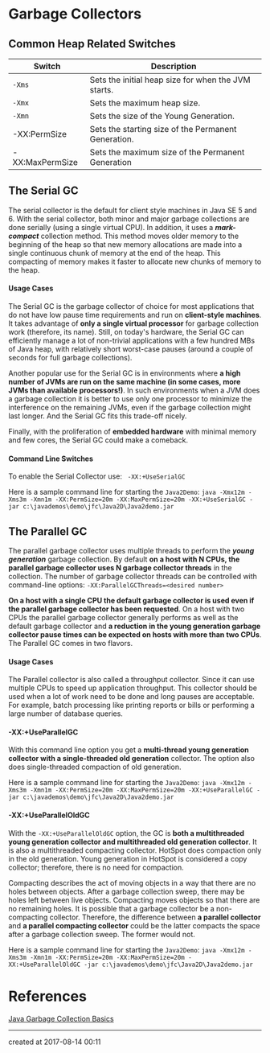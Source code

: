 # Garbage Collectors

## Common Heap Related Switches

| **Switch**      | **Description**                          |
| --------------- | ---------------------------------------- |
| `-Xms`          | Sets the initial heap size for when the JVM starts. |
| `-Xmx`          | Sets the maximum heap size.              |
| `-Xmn`          | Sets the size of the Young Generation.   |
| -XX:PermSize    | Sets the starting size of the Permanent Generation. |
| -XX:MaxPermSize | Sets the maximum size of the Permanent Generation |



## The Serial GC

The serial collector is the default for client style machines in Java SE 5 and 6. With the serial collector, both minor and major garbage collections are done serially (using a single virtual CPU). In addition, it uses a ***mark-compact*** collection method. This method moves older memory to the beginning of the heap so that new memory allocations are made into a single continuous chunk of memory at the end of the heap. This compacting of memory makes it faster to allocate new chunks of memory to the heap.

#### Usage Cases

The Serial GC is the garbage collector of choice for most applications that do not have low pause time requirements and run on **client-style machines**. It takes advantage of **only a single virtual processor** for garbage collection work (therefore, its name). Still, on today's hardware, the Serial GC can efficiently manage a lot of non-trivial applications with a few hundred MBs of Java heap, with relatively short worst-case pauses (around a couple of seconds for full garbage collections).

Another popular use for the Serial GC is in environments where **a high number of JVMs are run on the same machine (in some cases, more JVMs than available processors!)**. In such environments when a JVM does a garbage collection it is better to use only one processor to minimize the interference on the remaining JVMs, even if the garbage collection might last longer. And the Serial GC fits this trade-off nicely.

Finally, with the proliferation of **embedded hardware** with minimal memory and few cores, the Serial GC could make a comeback.

#### Command Line Switches

To enable the Serial Collector use:
` -XX:+UseSerialGC`

Here is a sample command line for starting the `Java2Demo`:
 `java -Xmx12m -Xms3m -Xmn1m -XX:PermSize=20m -XX:MaxPermSize=20m -XX:+UseSerialGC -jar c:\javademos\demo\jfc\Java2D\Java2demo.jar`



## The Parallel GC

The parallel garbage collector uses multiple threads to perform the ***young generation*** garbage collection. By default **on a host with N CPUs, the parallel garbage collector uses N garbage collector threads** in the collection. The number of garbage collector threads can be controlled with command-line options:
`-XX:ParallelGCThreads=<desired number>`

**On a host with a single CPU the default garbage collector is used even if the parallel garbage collector has been requested**. On a host with two CPUs the parallel garbage collector generally performs as well as the default garbage collector and **a reduction in the young generation garbage collector pause times can be expected on hosts with more than two CPUs**. The Parallel GC comes in two flavors.



#### Usage Cases

The Parallel collector is also called a throughput collector. Since it can use multiple CPUs to speed up application throughput. This collector should be used when a lot of work need to be done and long pauses are acceptable. For example, batch processing like printing reports or bills or performing a large number of database queries.

#### -XX:+UseParallelGC

With this command line option you get a **multi-thread young generation collector with a single-threaded old generation** collector.  The option also does single-threaded compaction of old generation.

Here is a sample command line for starting the `Java2Demo`:
` java -Xmx12m -Xms3m -Xmn1m -XX:PermSize=20m -XX:MaxPermSize=20m -XX:+UseParallelGC -jar c:\javademos\demo\jfc\Java2D\Java2demo.jar `



#### -XX:+UseParallelOldGC

With the `-XX:+UseParallelOldGC` option, the GC is **both a multithreaded young generation collector and multithreaded old generation collector**. It is also a multithreaded compacting collector. HotSpot does compaction only in the old generation. Young generation in HotSpot is considered a copy collector; therefore, there is no need for compaction.

Compacting describes the act of moving objects in a way that there are no holes between objects. After a garbage collection sweep, there may be holes left between live objects. Compacting moves objects so that there are no remaining holes. It is possible that a garbage collector be a non-compacting collector. Therefore, the difference between **a parallel collector** and **a parallel compacting collector** could be the latter compacts the space after a garbage collection sweep. The former would not.

Here is a sample command line for starting the `Java2Demo`:
`java -Xmx12m -Xms3m -Xmn1m -XX:PermSize=20m -XX:MaxPermSize=20m -XX:+UseParallelOldGC -jar c:\javademos\demo\jfc\Java2D\Java2demo.jar`









# References

[Java Garbage Collection Basics](http://www.oracle.com/webfolder/technetwork/tutorials/obe/java/gc01/index.html)

---

created at 2017-08-14 00:11